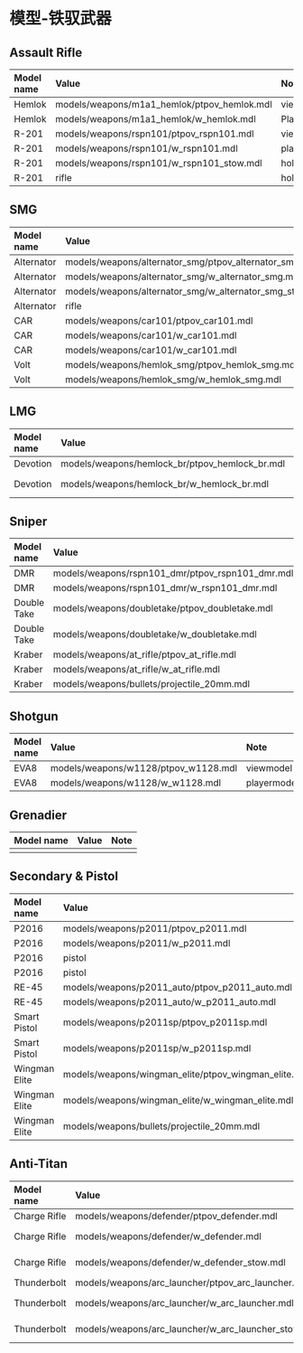 # 模型-铁驭武器

## Assault Rifle

| Model name | Value | Note |
| :--- | :--- | :--- |
| Hemlok | models/weapons/m1a1\_hemlok/ptpov\_hemlok.mdl | viewmodel |
| Hemlok | models/weapons/m1a1\_hemlok/w\_hemlok.mdl | Playermodel |
| R-201 | models/weapons/rspn101/ptpov\_rspn101.mdl | viewmodel |
| R-201 | models/weapons/rspn101/w\_rspn101.mdl | playermodel |
| R-201 | models/weapons/rspn101/w\_rspn101\_stow.mdl | holstermodel |
| R-201 | rifle | holster\_type |

## SMG

| Model name | Value | Note |
| :--- | :--- | :--- |
| Alternator | models/weapons/alternator\_smg/ptpov\_alternator\_smg.mdl | viewmodel |
| Alternator | models/weapons/alternator\_smg/w\_alternator\_smg.mdl | playermodel |
| Alternator | models/weapons/alternator\_smg/w\_alternator\_smg\_stow.mdl | holstermodel |
| Alternator | rifle | holster\_type |
| CAR | models/weapons/car101/ptpov\_car101.mdl | viewmodel |
| CAR | models/weapons/car101/w\_car101.mdl | playermodel |
| CAR | models/weapons/car101/w\_car101.mdl | holstermodel |
| Volt | models/weapons/hemlok\_smg/ptpov\_hemlok\_smg.mdl | viewmodel |
| Volt | models/weapons/hemlok\_smg/w\_hemlok\_smg.mdl | Playermodel |

## LMG

| Model name | Value | Note |
| :--- | :--- | :--- |
| Devotion | models/weapons/hemlock\_br/ptpov\_hemlock\_br.mdl | viewmodel |
| Devotion | models/weapons/hemlock\_br/w\_hemlock\_br.mdl | Player model |

## Sniper

| Model name | Value | Note |
| :--- | :--- | :--- |
| DMR | models/weapons/rspn101\_dmr/ptpov\_rspn101\_dmr.mdl | viewmodel |
| DMR | models/weapons/rspn101\_dmr/w\_rspn101\_dmr.mdl | playermodel |
| Double Take | models/weapons/doubletake/ptpov\_doubletake.mdl | viewmodel |
| Double Take | models/weapons/doubletake/w\_doubletake.mdl | playermodel |
| Kraber | models/weapons/at\_rifle/ptpov\_at\_rifle.mdl | viewmodel |
| Kraber | models/weapons/at\_rifle/w\_at\_rifle.mdl | playermodel |
| Kraber | models/weapons/bullets/projectile\_20mm.mdl | projectilemodel |

## Shotgun

| Model name | Value | Note |
| :--- | :--- | :--- |
| EVA8 | models/weapons/w1128/ptpov\_w1128.mdl | viewmodel |
| EVA8 | models/weapons/w1128/w\_w1128.mdl | playermodel |

## Grenadier

| Model name | Value | Note |
| :--- | :--- | :--- |
|  |  |  |

## Secondary & Pistol

| Model name | Value | Note |
| :--- | :--- | :--- |
| P2016 | models/weapons/p2011/ptpov\_p2011.mdl | viewmodel |
| P2016 | models/weapons/p2011/w\_p2011.mdl | playermodel |
| P2016 | pistol | activitymodifier |
| P2016 | pistol | holster\_type |
| RE-45 | models/weapons/p2011\_auto/ptpov\_p2011\_auto.mdl | viewmodel |
| RE-45 | models/weapons/p2011\_auto/w\_p2011\_auto.mdl | playermodel |
| Smart Pistol | models/weapons/p2011sp/ptpov\_p2011sp.mdl | viewmodel |
| Smart Pistol | models/weapons/p2011sp/w\_p2011sp.mdl | playermodel |
| Wingman Elite | models/weapons/wingman\_elite/ptpov\_wingman\_elite.mdl | viewmodel |
| Wingman Elite | models/weapons/wingman\_elite/w\_wingman\_elite.mdl | playermodel |
| Wingman Elite | models/weapons/bullets/projectile\_20mm.mdl | projectilemodel |

## Anti-Titan

| Model name | Value | Note |
| :--- | :--- | :--- |
| Charge Rifle | models/weapons/defender/ptpov\_defender.mdl | viewmodel |
| Charge Rifle | models/weapons/defender/w\_defender.mdl | Player model |
| Charge Rifle | models/weapons/defender/w\_defender\_stow.mdl | Holster model |
| Thunderbolt | models/weapons/arc\_launcher/ptpov\_arc\_launcher.mdl | viewmodel |
| Thunderbolt | models/weapons/arc\_launcher/w\_arc\_launcher.mdl | Player model |
| Thunderbolt | models/weapons/arc\_launcher/w\_arc\_launcher\_stow.mdl | Holster model |



